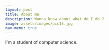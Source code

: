 ```yaml
---
layout: post
title: About me
description: Wanna know about what do I do ?
image: assets/images/pic15.jpg
nav-menu: true
---
```


I'm a student of computer science.
